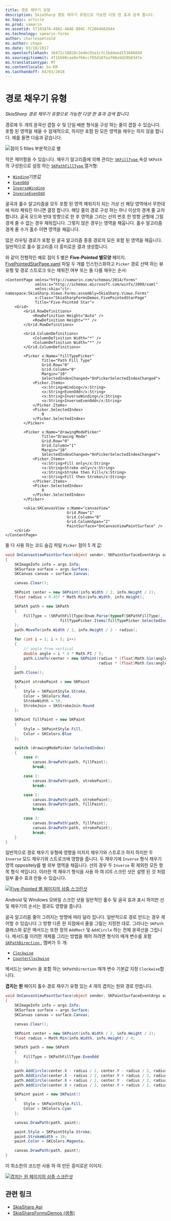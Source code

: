 ```yaml
---
title: 경로 채우기 유형
description: SkiaSharp 경로 채우기 유형으로 가능한 다양 한 효과 검색 합니다.
ms.topic: article
ms.prod: xamarin
ms.assetid: 57103A7A-49A2-46AE-894C-7C2664682644
ms.technology: xamarin-forms
author: charlespetzold
ms.author: chape
ms.date: 03/10/2017
ms.openlocfilehash: 16471c10028c2e4bc91e1cfc1bddeed153680d49
ms.sourcegitcommit: 4f1b508caa8e7b6ccf85d167ea700a5d28b0347e
ms.translationtype: MT
ms.contentlocale: ko-KR
ms.lasthandoff: 04/03/2018
---
```

# <a name="the-path-fill-types"></a>경로 채우기 유형

_SkiaSharp 경로 채우기 유형으로 가능한 다양 한 효과 검색 합니다._

경로에 두 개의 윤곽선 겹칠 수 및 단일 배분 형식을 구성 하는 줄이 겹칠 수 있습니다. 포함 된 영역을 채울 수 잠재적으로, 하지만 포함 된 모든 영역을 채우는 하지 않을 합니다. 예를 들면 다음과 같습니다.

![](fill-types-images/filltypeexample.png "점이 5 filles 부분적으로 별")

작은 제어할을 수 있습니다. 채우기 알고리즘에 의해 관리는 [ `SKFillType` ](https://developer.xamarin.com/api/property/SkiaSharp.SKPath.FillType/) 속성 `SKPath`의 구성원으로 설정 하는 [ `SKPathFillType` ](https://developer.xamarin.com/api/type/SkiaSharp.SKPathFillType/) 열거형:

- [`Winding`](https://developer.xamarin.com/api/field/SkiaSharp.SKPathFillType.Winding/)기본값
- [`EvenOdd`](https://developer.xamarin.com/api/field/SkiaSharp.SKPathFillType.EvenOdd/)
- [`InverseWinding`](https://developer.xamarin.com/api/field/SkiaSharp.SKPathFillType.InverseWinding/)
- [`InverseEvenOdd`](https://developer.xamarin.com/api/field/SkiaSharp.SKPathFillType.InverseEvenOdd/)

굴곡과 홀수 알고리즘을 모두 포함 된 영역 채워지지 되는 가상 선 해당 영역에서 무한대에 따라 채워진 아니면 결정 합니다. 해당 줄의 경로 구성 하는 하나 이상의 경계 줄 교차 합니다. 굴곡 모드와 반대 방향으로 한 후 영역을 그리는 선의 번호 한 방향 균형에 그릴 경계 줄 수 없는 경우 채워집니다. 그렇지 않은 경우는 영역을 채웁니다. 홀수 알고리즘 경계 줄 수가 홀수 이면 영역을 채웁니다.

많은 라우팅 경로가 포함 된 굴곡 알고리즘 종종 경로의 모든 포함 된 영역을 채웁니다. 일반적으로 홀수 알고리즘 더 흥미로운 결과 생성합니다.

와 같이 전형적인 예로 점이 5 별은 **Five-Pointed 별모양** 페이지. [FivePointedStarPage.xaml](https://github.com/xamarin/xamarin-forms-samples/blob/master/SkiaSharpForms/SkiaSharpFormsDemos/SkiaSharpFormsDemos/SkiaSharpFormsDemos/LinesAndPaths/FivePointedStarPage.xaml) 파일 두 개를 인스턴스화하고 `Picker` 경로 선택 하는 뷰 유형 및 경로 스트로크 또는 채워진 여부 또는 둘 다를 채우는 순서:

```xaml
<ContentPage xmlns="http://xamarin.com/schemas/2014/forms"
             xmlns:x="http://schemas.microsoft.com/winfx/2009/xaml"
             xmlns:skia="clr-namespace:SkiaSharp.Views.Forms;assembly=SkiaSharp.Views.Forms"
             x:Class="SkiaSharpFormsDemos.FivePointedStarPage"
             Title="Five-Pointed Star">
    <Grid>
        <Grid.RowDefinitions>
            <RowDefinition Height="Auto" />
            <RowDefinition Height="*" />
        </Grid.RowDefinitions>

        <Grid.ColumnDefinitions>
            <ColumnDefinition Width="*" />
            <ColumnDefinition Width="*" />
        </Grid.ColumnDefinitions>

        <Picker x:Name="fillTypePicker"
                Title="Path Fill Type"
                Grid.Row="0"
                Grid.Column="0"
                Margin="10"
                SelectedIndexChanged="OnPickerSelectedIndexChanged">
            <Picker.Items>
                <x:String>Winding</x:String>
                <x:String>EvenOdd</x:String>
                <x:String>InverseWinding</x:String>
                <x:String>InverseEvenOdd</x:String>
            </Picker.Items>
            <Picker.SelectedIndex>
                0
            </Picker.SelectedIndex>
        </Picker>

        <Picker x:Name="drawingModePicker"
                Title="Drawing Mode"
                Grid.Row="0"
                Grid.Column="1"
                Margin="10"
                SelectedIndexChanged="OnPickerSelectedIndexChanged">
            <Picker.Items>
                <x:String>Fill only</x:String>
                <x:String>Stroke only</x:String>
                <x:String>Stroke then Fill</x:String>
                <x:String>Fill then Stroke</x:String>
            </Picker.Items>
            <Picker.SelectedIndex>
                0
            </Picker.SelectedIndex>
        </Picker>

        <skia:SKCanvasView x:Name="canvasView"
                           Grid.Row="1"
                           Grid.Column="0"
                           Grid.ColumnSpan="2"
                           PaintSurface="OnCanvasViewPaintSurface" />
    </Grid>
</ContentPage>
```

둘 다 사용 하는 코드 숨김 파일 `Picker` 점이 5 개 값:

```csharp
void OnCanvasViewPaintSurface(object sender, SKPaintSurfaceEventArgs args)
{
    SKImageInfo info = args.Info;
    SKSurface surface = args.Surface;
    SKCanvas canvas = surface.Canvas;

    canvas.Clear();

    SKPoint center = new SKPoint(info.Width / 2, info.Height / 2);
    float radius = 0.45f * Math.Min(info.Width, info.Height);

    SKPath path = new SKPath
    {
        FillType = (SKPathFillType)Enum.Parse(typeof(SKPathFillType),
                        fillTypePicker.Items[fillTypePicker.SelectedIndex])
    };
    path.MoveTo(info.Width / 2, info.Height / 2 - radius);

    for (int i = 1; i < 5; i++)
    {
        // angle from vertical
        double angle = i * 4 * Math.PI / 5;
        path.LineTo(center + new SKPoint(radius * (float)Math.Sin(angle),
                                        -radius * (float)Math.Cos(angle)));
    }
    path.Close();

    SKPaint strokePaint = new SKPaint
    {
        Style = SKPaintStyle.Stroke,
        Color = SKColors.Red,
        StrokeWidth = 50,
        StrokeJoin = SKStrokeJoin.Round
    };

    SKPaint fillPaint = new SKPaint
    {
        Style = SKPaintStyle.Fill,
        Color = SKColors.Blue
    };

    switch (drawingModePicker.SelectedIndex)
    {
        case 0:
            canvas.DrawPath(path, fillPaint);
            break;

        case 1:
            canvas.DrawPath(path, strokePaint);
            break;

        case 2:
            canvas.DrawPath(path, strokePaint);
            canvas.DrawPath(path, fillPaint);
            break;

        case 3:
            canvas.DrawPath(path, fillPaint);
            canvas.DrawPath(path, strokePaint);
            break;
    }
}
```

일반적으로 경로 채우기 유형에 영향을 미치지 채우기와 스트로크 하지 하지만 두 `Inverse` 모드 채우기와 스트로크에 영향을 줍니다. 두 채우기에 `Inverse` 형식 채우기 영역 oppositely를 별 외부 영역을 채웁니다. 선의 경우 두 `Inverse` 획 제외한 모든 항목 형식 색입니다. 이러한 역 채우기 형식을 사용 하 여 iOS 스크린 샷은 설명 된 것 처럼 일부 홀수 효과 만들 수 있습니다.

[![](fill-types-images/fivepointedstar-small.png "Five-Pointed 별 페이지의 삼중 스크린샷")](fill-types-images/fivepointedstar-large.png#lightbox "Five-Pointed 별 페이지의 삼중 스크린샷")

Android 및 Windows 모바일 스크린 샷을 일반적인 홀수 및 굴곡 효과 표시 하지만 선 및 채우기의 순서는 결과도 영향을 줍니다.

굴곡 알고리즘 줄이 그려지는 방향에 따라 달라 집니다. 일반적으로 경로 만드는 경우 제어할 수 있습니다 그 방향 다른 한 지점에서 줄을 그릴는 지정한 대로. 그러나는 `SKPath` 클래스와 같은 메서드는 또한 정의 `AddRect` 및 `AddCircle` 하는 전체 윤곽선을 그립니다. 메서드를 이러한 개체를 그리는 방법을 제어 하려면 형식의 매개 변수를 포함 [ `SKPathDirection` ](https://developer.xamarin.com/api/type/SkiaSharp.SKPathDirection/), 멤버가 두 개:

- [`Clockwise`](https://developer.xamarin.com/api/field/SkiaSharp.SKPathDirection.Clockwise/)
- [`CounterClockwise`](https://developer.xamarin.com/api/field/SkiaSharp.SKPathDirection.CounterClockwise/)

메서드는 `SKPath` 을 포함 하는 `SKPathDirection` 매개 변수 기본값 지정 `Clockwise`합니다.

**겹치는 원** 페이지 홀수 경로 채우기 유형 있는 4 개의 겹치는 원와 경로 만듭니다.

```csharp
void OnCanvasViewPaintSurface(object sender, SKPaintSurfaceEventArgs args)
{
    SKImageInfo info = args.Info;
    SKSurface surface = args.Surface;
    SKCanvas canvas = surface.Canvas;

    canvas.Clear();

    SKPoint center = new SKPoint(info.Width / 2, info.Height / 2);
    float radius = Math.Min(info.Width, info.Height) / 4;

    SKPath path = new SKPath
    {
        FillType = SKPathFillType.EvenOdd
    };

    path.AddCircle(center.X - radius / 2, center.Y - radius / 2, radius);
    path.AddCircle(center.X - radius / 2, center.Y + radius / 2, radius);
    path.AddCircle(center.X + radius / 2, center.Y - radius / 2, radius);
    path.AddCircle(center.X + radius / 2, center.Y + radius / 2, radius);

    SKPaint paint = new SKPaint()
    {
        Style = SKPaintStyle.Fill,
        Color = SKColors.Cyan
    };

    canvas.DrawPath(path, paint);

    paint.Style = SKPaintStyle.Stroke;
    paint.StrokeWidth = 10;
    paint.Color = SKColors.Magenta;

    canvas.DrawPath(path, paint);
}
```

이 최소한의 코드만 사용 하 여 만든 흥미로운 이미지:

[![](fill-types-images/overlappingcircles-small.png "겹치는 원 페이지의 삼중 스크린샷")](fill-types-images/overlappingcircles-large.png#lightbox "겹치는 원 페이지의 삼중 스크린샷")


## <a name="related-links"></a>관련 링크

- [SkiaSharp Api](https://developer.xamarin.com/api/root/SkiaSharp/)
- [SkiaSharpFormsDemos (샘플)](https://developer.xamarin.com/samples/xamarin-forms/SkiaSharpForms/Demos/)

